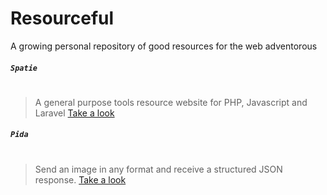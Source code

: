 # Resourceful
A growing personal repository of good resources for the web adventorous

##### `Spatie`
#
> A general purpose tools resource website for PHP, Javascript and Laravel
> [Take a look](https://spatie.be/en/opensource)

##### `Pida`
#
> Send an image in any format and receive a structured JSON response.
> [Take a look](http://www.pida.io/)
